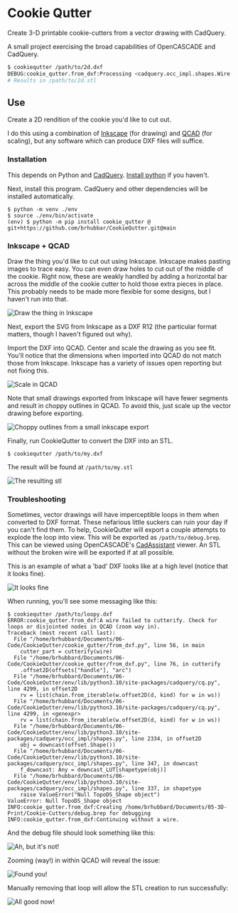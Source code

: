 # Cookie Qutter

Create 3-D printable cookie-cutters from a vector drawing with CadQuery.

A small project exercising the broad capabilities of OpenCASCADE and CadQuery.

```sh
$ cookiequtter /path/to/2d.dxf
DEBUG:cookie_qutter.from_dxf:Processing <cadquery.occ_impl.shapes.Wire object at 0x7a104a1f3a00>
# Results in /path/to/2d.stl
```

## Use

Create a 2D rendition of the cookie you'd like to cut out.

I do this using a combination of [Inkscape](https://inkscape.org/) (for drawing)
and [QCAD](https://www.qcad.org/en/) (for scaling), but any software which can
produce DXF files will suffice.

### Installation

This depends on Python and [CadQuery](https://github.com/CadQuery/cadquery).
[Install python](https://www.python.org/downloads/) if you haven't.

Next, install this program. CadQuery and other dependencies will be installed
automatically.

```shell-session
$ python -m venv ./env
$ source ./env/bin/activate
(env) $ python -m pip install cookie_qutter @ git+https://github.com/brhubbar/CookieQutter.git@main
```

### Inkscape + QCAD

Draw the thing you'd like to cut out using Inkscape. Inkscape makes pasting
images to trace easy. You can even draw holes to cut out of the middle of the
cookie. Right now, these are weakly handled by adding a horizontal bar across
the middle of the cookie cutter to hold those extra pieces in place. This
probably needs to be made more flexible for some designs, but I haven't run into
that.

![Draw the thing in Inkscape](./assets/create-01_inkscape.png)

Next, export the SVG from Inkscape as a DXF R12 (the particular format matters,
though I haven't figured out why).

Import the DXF into QCAD. Center and scale the drawing as you see fit. You'll
notice that the dimensions when imported into QCAD do not match those from
Inkscape. Inkscape has a variety of issues open reporting but not fixing this.

![Scale in QCAD](./assets/create-02_qcad.png)

Note that small drawings exported from Inkscape will have fewer segments and
result in choppy outlines in QCAD. To avoid this, just scale up the vector
drawing before exporting.

![Choppy outlines from a small inkscape
export](./assets/create-03_why-scale-up-in-inkscape.png)

Finally, run CookieQutter to convert the DXF into an STL.

```shell-session
$ cookiequtter /path/to/my.dxf
```

The result will be found at `/path/to/my.stl`

![The resulting stl](./assets/create-04_stl.png)

### Troubleshooting

Sometimes, vector drawings will have imperceptible loops in them when converted
to DXF format. These nefarious little suckers can ruin your day if you can't
find them. To help, CookieQutter will export a couple attempts to explode the
loop into view. This will be exported as `/path/to/debug.brep`. This can be
viewed using OpenCASCADE's
[CadAssistant](https://www.opencascade.com/products/cad-assistant/) viewer. An
STL without the broken wire will be exported if at all possible.

This is an example of what a 'bad' DXF looks like at a high level (notice that
it looks fine).

![It looks fine](./assets/nefarious-loop-01_hidden.png)

When running, you'll see some messaging like this:

```shell-session
$ cookiequtter /path/to/loopy.dxf
ERROR:cookie_qutter.from_dxf:A wire failed to cutterify. Check for loops or disjointed nodes in QCAD (zoom way in).
Traceback (most recent call last):
  File "/home/brhubbard/Documents/06-Code/CookieQutter/cookie_qutter/from_dxf.py", line 56, in main
    cutter_part = cutterify(wire)
  File "/home/brhubbard/Documents/06-Code/CookieQutter/cookie_qutter/from_dxf.py", line 76, in cutterify
    .offset2D(offsets["handle"], "arc")
  File "/home/brhubbard/Documents/06-Code/CookieQutter/env/lib/python3.10/site-packages/cadquery/cq.py", line 4299, in offset2D
    rv = list(chain.from_iterable(w.offset2D(d, kind) for w in ws))
  File "/home/brhubbard/Documents/06-Code/CookieQutter/env/lib/python3.10/site-packages/cadquery/cq.py", line 4299, in <genexpr>
    rv = list(chain.from_iterable(w.offset2D(d, kind) for w in ws))
  File "/home/brhubbard/Documents/06-Code/CookieQutter/env/lib/python3.10/site-packages/cadquery/occ_impl/shapes.py", line 2334, in offset2D
    obj = downcast(offset.Shape())
  File "/home/brhubbard/Documents/06-Code/CookieQutter/env/lib/python3.10/site-packages/cadquery/occ_impl/shapes.py", line 347, in downcast
    f_downcast: Any = downcast_LUT[shapetype(obj)]
  File "/home/brhubbard/Documents/06-Code/CookieQutter/env/lib/python3.10/site-packages/cadquery/occ_impl/shapes.py", line 337, in shapetype
    raise ValueError("Null TopoDS_Shape object")
ValueError: Null TopoDS_Shape object
INFO:cookie_qutter.from_dxf:Creating /home/brhubbard/Documents/05-3D-Print/Cookie-Cutters/debug.brep for debugging
INFO:cookie_qutter.from_dxf:Continuing without a wire.
```

And the debug file should look something like this:

![Ah, but it's not!](./assets/nefarious-loop-02_debug.png)

Zooming (way!) in within QCAD will reveal the issue:

![Found you!](./assets/nefarious-loop-03_zoom.png)

Manually removing that loop will allow the STL creation to run successfully:

![All good now!](./assets/nefarious-loop-04_result-stl.png)
